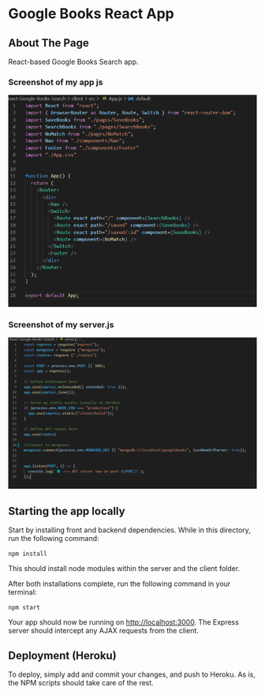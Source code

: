 # Google Books React App

## About The Page ## 

React-based Google Books Search app.

### Screenshot of my  app js ###

![Screenshot of my JS](./images/app.PNG)

### Screenshot of my server.js

![Screenshot of my HTML](./images/server.PNG)

## Starting the app locally

Start by installing front and backend dependencies. While in this directory, run the following command:

```
npm install
```

This should install node modules within the server and the client folder.

After both installations complete, run the following command in your terminal:

```
npm start
```

Your app should now be running on <http://localhost:3000>. The Express server should intercept any AJAX requests from the client.

## Deployment (Heroku)

To deploy, simply add and commit your changes, and push to Heroku. As is, the NPM scripts should take care of the rest.
